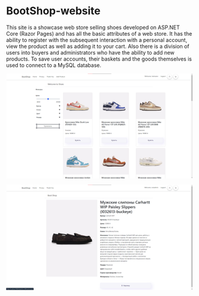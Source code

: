 # BootShop-website
This site is a showcase web store selling shoes developed on ASP.NET Core (Razor Pages) and has all the basic attributes of a web store. It has the ability to register with the subsequent interaction with a personal account, view the product as well as adding it to your cart. Also there is a division of users into buyers and administrators who have the ability to add new products. To save user accounts, their baskets and the goods themselves is used to connect to a MySQL database.

![alt text](image.png)

![alt text](image-2.png)